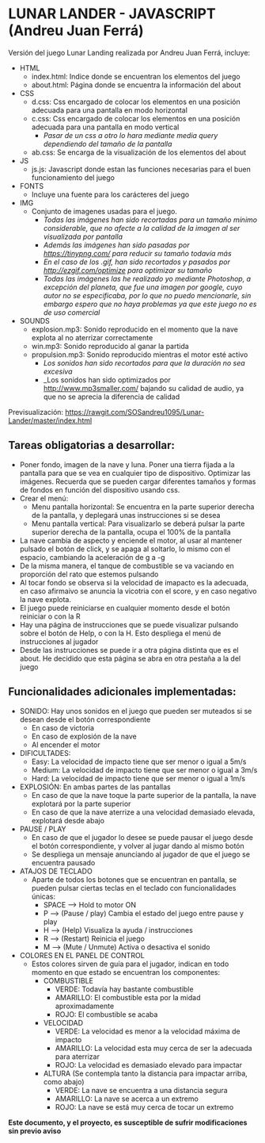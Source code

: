 # LUNAR LANDER - JAVASCRIPT (Andreu Juan Ferrá)
Versión del juego Lunar Landing realizada por Andreu Juan Ferrá, incluye:

* HTML
  * index.html: Indice donde se encuentran los elementos del juego
  * about.html: Página donde se encuentra la información del about
* CSS
  * d.css: Css encargado de colocar los elementos en una posición adecuada para una pantalla en modo horizontal
  * c.css: Css encargado de colocar los elementos en una posición adecuada para una pantalla en modo vertical
    * _Pasar de un css a otro lo hara mediante media query dependiendo del tamaño de la pantalla_
  * ab.css: Se encarga de la visualización de los elementos del about
* JS
  * js.js: Javascript donde estan las funciones necesarias para el buen funcionamiento del juego
* FONTS
  * Incluye una fuente para los carácteres del juego
* IMG
  * Conjunto de imagenes usadas para el juego.
    * _Todas las imágenes han sido recortadas para un tamaño mínimo considerable, que no afecte a la calidad de la imagen al ser visualizada por pantalla_
    * _Además las imágenes han sido pasadas por https://tinypng.com/ para reducir su tamaño todavía más_
    * _En el caso de los .gif, han sido recortados y pasados por http://ezgif.com/optimize para optimizar su tamaño_
    * _Todas las imágenes las he realizado yo mediante Photoshop, a excepción del planeta, que fue una imagen por google, cuyo autor no se especificaba, por lo que no puedo mencionarle, sin embargo espero que no haya problemas ya que este juego no es de uso comercial_
* SOUNDS
  * explosion.mp3: Sonido reproducido en el momento que la nave explota al no aterrizar correctamente
  * win.mp3: Sonido reproducido al ganar la partida
  * propulsion.mp3: Sonido reproducido mientras el motor esté activo
    * _Los sonidos han sido recortados para que la duración no sea excesiva_
    * _Los sonidos han sido optimizados por http://www.mp3smaller.com/ bajando su calidad de audio, ya que no se aprecia la diferencia de calidad
    

Previsualización: https://rawgit.com/SOSandreu1095/Lunar-Lander/master/index.html

Tareas obligatorias a desarrollar:
---------------------------------
* Poner fondo, imagen de la nave y luna. Poner una tierra fijada a la pantalla para que se vea en cualquier tipo de dispositivo. Optimizar las imágenes. Recuerda que se pueden cargar diferentes tamaños y formas de fondos en función del dispositivo usando css.
* Crear el menú: 
  * Menu pantalla horizontal: Se encuentra en la parte superior derecha de la pantalla, y deplegará unas instrucciones si se desea
  * Menu pantalla vertical: Para visualizarlo se deberá pulsar la parte superior derecha de la pantalla, ocupa el 100% de la pantalla
* La nave cambia de aspecto y enciende el motor, al usar al mantener pulsado el botón de click, y se apaga al soltarlo, lo mismo con el espacio, cambiando la aceleración de g a -g
* De la misma manera, el tanque de combustible se va vaciando en proporción del rato que estemos pulsando 
* Al tocar fondo se observa si la velocidad de imapacto es la adecuada, en caso afirmaivo se anuncia la vicotria con el score, y en caso negativo la nave explota.
* El juego puede reiniciarse en cualquier momento desde el botón reiniciar o con la R
* Hay una página de instrucciones que se puede visualizar pulsando sobre el botón de Help, o con la H. Esto despliega el menú de instrucciones al jugador
* Desde las instrucciones se puede ir a otra página distinta que es el about. He decidido que esta página se abra en otra pestaña a la del juego

Funcionalidades adicionales implementadas:
-----------------------------------------
* SONIDO: Hay unos sonidos en el juego que pueden ser muteados si se desean desde el botón correspondiente
  * En caso de victoria
  * En caso de explosión de la nave
  * Al encender el motor
* DIFICULTADES:
  * Easy: La velocidad de impacto tiene que ser menor o igual a 5m/s
  * Medium: La velocidad de impacto tiene que ser menor o igual a 3m/s
  * Hard: La velocidad de impacto tiene que ser menor o igual a 1m/s
* EXPLOSIÓN: En ambas partes de las pantallas
  * En caso de que la nave toque la parte superior de la pantalla, la nave explotará por la parte superior
  * En caso de que la nave aterrize a una velocidad demasiado elevada, explotará desde abajo
* PAUSE / PLAY
  * En caso de que el jugador lo desee se puede pausar el juego desde el botón correspondiente, y volver al jugar dando al mismo botón
  * Se despliega un mensaje anunciando al jugador de que el juego se encuentra pausado
* ATAJOS DE TECLADO
  * Aparte de todos los botones que se encuentran en pantalla, se pueden pulsar ciertas teclas en el teclado con funcionalidades únicas:
    * SPACE --> Hold to motor ON 
    * P --> (Pause / play) Cambia el estado del juego entre pause y play
    * H --> (Help) Visualiza la ayuda / instrucciones
    * R --> (Restart) Reinicia el juego
    * M --> (Mute / Unmute) Activa o desactiva el sonido
* COLORES EN EL PANEL DE CONTROL
    * Estos colores sirven de guía para el jugador, indican en todo momento en que estado se encuentran los componentes:
      * COMBUSTIBLE
        * VERDE: Todavía hay bastante combustible
        * AMARILLO: El combustible esta por la midad aproximadamente
        * ROJO: El combustible se acaba
      * VELOCIDAD
        * VERDE: La velocidad es menor a la velocidad máxima de impacto
        * AMARILLO: La velocidad esta muy cerca de ser la adecuada para aterrizar
        * ROJO: La velocidad es demasiado elevado para impactar
      * ALTURA (Se contempla tanto la distancia para impactar arriba, como abajo)
        * VERDE: La nave se encuentra a una distancia segura
        * AMARILLO: La nave se acerca a un extremo
        * ROJO: La nave se está muy cerca de tocar un extremo
    

**Este documento, y el proyecto, es susceptible de sufrir modificaciones sin previo aviso**
